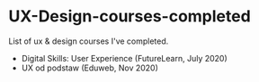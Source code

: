 # UX-Design-courses-completed
List of ux &amp; design courses I've completed.

* Digital Skills: User Experience (FutureLearn, July 2020)
* UX od podstaw (Eduweb, Nov 2020)
